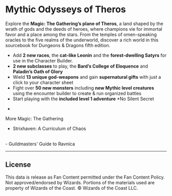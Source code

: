 # Mythic Odysseys of Theros

Explore the **Magic: The Gathering’s plane of Theros**, a land shaped by the wrath of gods and the deeds of heroes, where champions vie for immortal favor and a place among the stars. From the temples of omen-speaking oracles to the five realms of the underworld, discover a rich world in this sourcebook for Dungeons & Dragons fifth edition.

- Add **2 new races**, the **cat-like Leonin** and the **forest-dwelling Satyrs** for use in the Character Builder.
- **2 new subclasses** to play, the **Bard’s College of Eloquence** and **Paladin’s Oath of Glory**
- Wield **13 unique god-weapons** and gain **supernatural gifts** with just a click to your character sheet
- Fight over **50 new monsters** including **new Mythic level creatures** using the encounter builder to create & run organized battles
- Start playing with the **included level 1 adventure** *No Silent Secret<br>

*

More Magic: The Gathering<br>

- Strixhaven: A Curriculum of Chaos

<br>- Guildmasters' Guide to Ravnica

---

## License

This data is release as Fan Content permitted under the Fan Content Policy. Not approved/endorsed by Wizards. Portions of the materials used are property of Wizards of the Coast. © Wizards of the Coast LLC.
